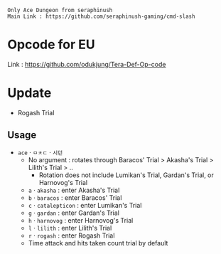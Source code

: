 ```
Only Ace Dungeon from seraphinush
Main Link : https://github.com/seraphinush-gaming/cmd-slash 
```
# Opcode for EU
Link : https://github.com/odukjung/Tera-Def-Op-code

# Update
- Rogash Trial

## Usage
- `ace` · `ㅁㅊㄷ` · `시던`
  - No argument : rotates through Baracos' Trial > Akasha's Trial > Lilith's Trial > ..
    - Rotation does not include Lumikan's Trial, Gardan's Trial, or Harnovog's Trial
  - `a` · `akasha` : enter Akasha's Trial
  - `b` · `baracos` : enter Baracos' Trial
  - `c` · `catalepticon` : enter Lumikan's Trial
  - `g` · `gardan` : enter Gardan's Trial
  - `h` · `harnovog` : enter Harnovog's Trial
  - `l` · `lilith` : enter Lilith's Trial
  - `r` · `rogash` : enter Rogash Trial
  - Time attack and hits taken count trial by default
